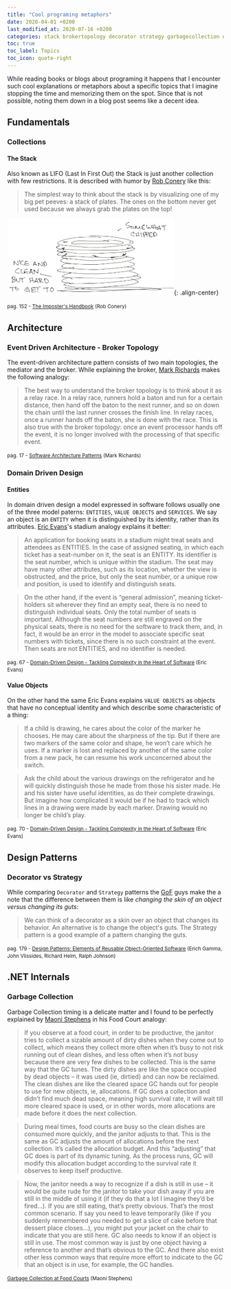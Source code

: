 ```yaml
---
title: "Cool programing metaphors"
date: 2020-04-01 +0200
last_modified_at: 2020-07-16 +0200
categories: stack brokertopology decorator strategy garbagecollection domaindrivendesign entity valueobject
toc: true
toc_label: Topics
toc_icon: quote-right
---
```


While reading books or blogs about programing it happens that I encounter such cool explanations or metaphors about a specific topics that I imagine stopping the time and memorizing them on the spot. Since that is not possible, noting them down in a blog post seems like a decent idea.

## Fundamentals

### Collections

#### The Stack

Also known as LIFO (Last In First Out) the Stack is just another collection with few restrictions. It is described with humor by [Rob Conery](https://rob.conery.io/) like this:

> The simplest way to think about the stack is by visualizing one of my big pet peeves: a stack of plates. The ones on the bottom never get used because we always grab the plates on the top!

![image-center](/assets/images/imp-handbook-the-stack.png){: .align-center}

<small>pag. 152 - [The Imposter's Handbook](https://bigmachine.io/products/the-imposters-handbook/) (Rob Conery)</small>

## Architecture

### Event Driven Architecture - Broker Topology

The event-driven architecture pattern consists of two main topologies, the mediator and the broker. While explaining the broker, [Mark Richards](https://www.goodreads.com/author/show/19751098.Mark_Richards) makes the following analogy:
> The best way to understand the broker topology is to think about it as a relay race. In a relay race, runners hold a baton and run for a certain distance, then hand off the baton to the next runner, and so on down the chain until the last runner crosses the finish line. In relay races, once a runner hands off the baton, she is done with the race. This is also true with the broker topology: once an event processor hands off the event, it is no longer involved with the processing of that specific event.

<small>pag. 17 - [Software Architecture Patterns](https://www.goodreads.com/en/book/show/25091671) (Mark Richards)</small>

### Domain Driven Design

#### Entities

In domain driven design a model expressed in software follows usually one of the three model paterns: `ENTITIES`, `VALUE OBJECTS` and `SERVICES`. We say an object is an `ENTITY` when it is distinguished by its identity, rather than its attributes. [Eric Evans](https://domainlanguage.com/tag/eric-evans/)'s stadium analogy explains it better:

> An application for booking seats in a stadium might treat seats and attendees as ENTITIES. In the case of assigned seating, in which each ticket has a seat-number on it, the seat is an ENTITY. Its identifier is the seat number, which is unique within the stadium. The seat may have many other attributes, such as its location, whether the view is obstructed, and the price, but only the seat number, or a unique row and position, is used to identify and distinguish seats.

> On the other hand, if the event is “general admission”, meaning ticket-holders sit wherever they find an empty seat, there is no need to distinguish individual seats. Only the total number of seats is important. Although the seat numbers are still engraved on the physical seats, there is no need for the software to track them, and, in fact, it would be an error in the model to associate specific seat numbers with tickets, since there is no such constraint at the event. Then seats are not ENTITIES, and no identifier is needed.

<small>pag. 67 - [Domain-Driven Design - Tackling Complexity in the Heart of Software](https://www.goodreads.com/book/show/179133.Domain_Driven_Design) (Eric Evans)</small>

#### Value Objects

On the other hand the same Eric Evans explains `VALUE OBJECTS` as objects that have no conceptual identity and which describe some characteristic of a thing:

> If a child is drawing, he cares about the color of the marker he chooses. He may care about the sharpness of the tip. But if there are two markers of the same color and shape, he won’t care which he uses. If a marker is lost and replaced by another of the same color from a new pack, he can resume his work unconcerned about the switch. 

> Ask the child about the various drawings on the refrigerator and he will quickly distinguish those he made from those his sister made. He and his sister have useful identities, as do their complete drawings. But imagine how complicated it would be if he had to track which lines in a drawing were made by each marker. Drawing would no longer be child’s play.

<small>pag. 70 - [Domain-Driven Design - Tackling Complexity in the Heart of Software](https://www.goodreads.com/book/show/179133.Domain_Driven_Design) (Eric Evans)</small>

## Design Patterns

### Decorator vs Strategy

While comparing `Decorator` and `Strategy` patterns the [GoF](http://wiki.c2.com/?GangOfFour) guys make the a note that the difference between them is like *changing the skin of an object versus changing its guts*:
> We can think of a decorator as a skin over an object that changes its behavior. An alternative is to change the object's guts. The Strategy pattern is a good example of a pattern changing the guts.

<small>pag. 179 - [Design Patterns: Elements of Reusable Object-Oriented Software](https://www.amazon.com/Design-Patterns-Object-Oriented-Addison-Wesley-Professional-ebook/dp/B000SEIBB8) (Erich Gamma, John Vlissides, Richard Helm, Ralph Johnson)</small>

## .NET Internals

### Garbage Collection

Garbage Collection timing is a delicate matter and I found to be perfectly explained by [Maoni Stephens](https://devblogs.microsoft.com/dotnet/author/maoni/) in his Food Court analogy:

> If you observe at a food court, in order to be productive, the janitor tries to collect a sizable amount of dirty dishes when they come out to collect, which means they collect more often when it’s busy to not risk running out of clean dishes, and less often when it’s not busy because there are very few dishes to be collected. This is the same way that the GC tunes. The dirty dishes are like the space occupied by dead objects – it was used (ie, dirtied) and can now be reclaimed. The clean dishes are like the cleared space GC hands out for people to use for new objects, ie, allocations. If GC does a collection and didn’t find much dead space, meaning high survival rate, it will wait till more cleared space is used, or in other words, more allocations are made before it does the next collection.

> During meal times, food courts are busy so the clean dishes are consumed more quickly, and the janitor adjusts to that. This is the same as GC adjusts the amount of allocations before the next collection. It’s called the allocation budget. And this “adjusting” that GC does is part of its dynamic tuning. As the process runs, GC will modify this allocation budget according to the survival rate it observes to keep itself productive.

> Now, the janitor needs a way to recognize if a dish is still in use – it would be quite rude for the janitor to take your dish away if you are still in the middle of using it (if they do that a lot I imagine they’d be fired…). If you are still eating, that’s pretty obvious. That’s the most common scenario. If say you need to leave temporarily (like if you suddenly remembered you needed to get a slice of cake before that dessert place closes…), you might put your jacket on the chair to indicate that you are still here. GC also needs to know if an object is still in use. The most common way is just by one object having a reference to another and that’s obvious to the GC. And there also exist other less common ways that require more effort to indicate to the GC that an object is in use, for example, the GC handles.

<small>[Garbage Collection at Food Courts](https://devblogs.microsoft.com/dotnet/garbage-collection-at-food-courts/) (Maoni Stephens)</small>